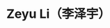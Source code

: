 ---
permalink: /
title: "Zeyu Li（李泽宇）"
excerpt: "About me"
author_profile: true
redirect_from: 
  - /about/
  - /about.html
---